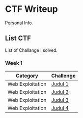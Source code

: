# CTF Writeup
Personal Info.

## List CTF
List of Challange I solved.

### Week 1
| Category | Challenge |
| --- | --- |
| Web Exploitation | [Judul 1](/Judul%201/)
| Web Exploitation | [Judul 2](/Judul%202/)
| Web Exploitation | [Judul 3](/Judul%203/)
| Web Exploitation | [Judul 4](/Judul%204/)
